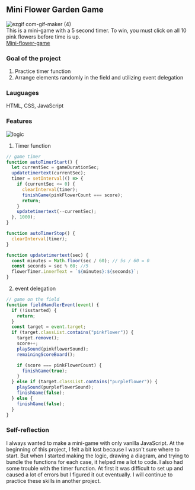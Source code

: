 ## Mini Flower Garden Game

![ezgif com-gif-maker (4)](https://user-images.githubusercontent.com/94214512/186960305-53721f91-b85b-4f99-8ec2-2446c965df9d.gif) <br>
This is a mini-game with a 5 second timer. To win, you must click on all 10 pink flowers before time is up. <br>
[Mini-flower-game](https://warm-granita-4598c8.netlify.app/)

### Goal of the project

1. Practice timer function
2. Arrange elements randomly in the field and utilizing event delegation

### Lauguages

HTML, CSS, JavaScript

### Features

![logic](https://user-images.githubusercontent.com/94214512/187000841-2dfe48be-84eb-4725-899f-1db8799bbd2c.png)

1. Timer function

```js
// game timer
function autoTimerStart() {
  let currentSec = gameDurationSec;
  updatetimertext(currentSec);
  timer = setInterval(() => {
    if (currentSec <= 0) {
      clearInterval(timer);
      finishGame(pinkFlowerCount === score);
      return;
    }
    updatetimertext(--currentSec);
  }, 1000);
}

function autoTimerStop() {
  clearInterval(timer);
}

function updatetimertext(sec) {
  const minutes = Math.floor(sec / 60); // 5s / 60 = 0
  const seconds = sec % 60; //5
  flowerTimer.innerText = `${minutes}:${seconds}`;
}
```

2. event delegation

```js
// game on the field
function fieldHandlerEvent(event) {
  if (!isstarted) {
    return;
  }
  const target = event.target;
  if (target.classList.contains("pinkflower")) {
    target.remove();
    score++;
    playSound(pinkflowerSound);
    remainingScoreBoard();

    if (score === pinkFlowerCount) {
      finishGame(true);
    }
  } else if (target.classList.contains("purpleflower")) {
    playSound(purpleflowerSound);
    finishGame(false);
  } else {
    finishGame(false);
  }
}
```

### Self-reflection

I always wanted to make a mini-game with only vanilla JavaScript.
At the beginning of this project, I felt a bit lost because I wasn't sure where to start. But when I started making the logic, drawing a diagram, and trying to bundle the functions for each case, it helped me a lot to code.
I also had some trouble with the timer function. At first it was difficult to set up and caused a lot of errors but I figured it out eventually.
I will continue to practice these skills in another project.
